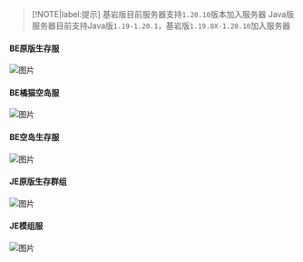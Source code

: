 > [!NOTE|label:提示]
> 基岩版目前服务器支持`1.20.10`版本加入服务器
> Java版服务器目前支持Java版`1.19-1.20.1`，基岩版`1.19.8X-1.20.10`加入服务器
#### BE原版生存服
![图片](https://motdbe.blackbe.work/status_img?host=play.hmmc.top:19133)
#### BE橘猫空岛服
![图片](https://motdbe.blackbe.work/status_img?host=play.hmmc.top:19135)
#### BE空岛生存服
![图片](https://motdbe.blackbe.work/status_img?host=play.hmmc.top:54056)
#### JE原版生存群组
![图片](https://motdbe.blackbe.work/status_img/java?host=play.hmmc.top:25565)
#### JE模组服
![图片](https://motdbe.blackbe.work/status_img/java?host=play.hmmc.top:25566)